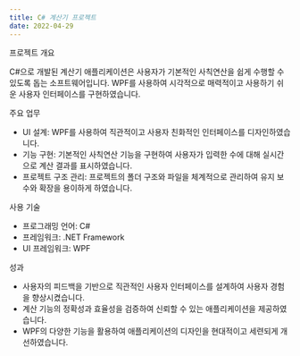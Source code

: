 ```yaml
---
title: C# 계산기 프로젝트
date: 2022-04-29
---
```

<div class="text-justify">
프로젝트 개요
</div>

C#으로 개발된 계산기 애플리케이션은 사용자가 기본적인 사칙연산을 쉽게 수행할 수 있도록 돕는 소프트웨어입니다. WPF를 사용하여 시각적으로 매력적이고 사용하기 쉬운 사용자 인터페이스를 구현하였습니다.


주요 업무

- UI 설계: WPF를 사용하여 직관적이고 사용자 친화적인 인터페이스를 디자인하였습니다.
- 기능 구현: 기본적인 사칙연산 기능을 구현하여 사용자가 입력한 수에 대해 실시간으로 계산 결과를 표시하였습니다.
- 프로젝트 구조 관리: 프로젝트의 폴더 구조와 파일을 체계적으로 관리하여 유지 보수와 확장을 용이하게 하였습니다.


사용 기술

- 프로그래밍 언어: C#
- 프레임워크: .NET Framework
- UI 프레임워크: WPF


성과

- 사용자의 피드백을 기반으로 직관적인 사용자 인터페이스를 설계하여 사용자 경험을 향상시켰습니다.
- 계산 기능의 정확성과 효율성을 검증하여 신뢰할 수 있는 애플리케이션을 제공하였습니다.
- WPF의 다양한 기능을 활용하여 애플리케이션의 디자인을 현대적이고 세련되게 개선하였습니다.